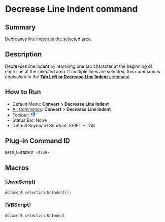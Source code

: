 # Decrease Line Indent command

## Summary

Decreases line indent at the selected area.

## Description

Decreases line indent by removing one tab character at the beginning of each line
at the selected area. If multiple lines are selected, this command is equivalent
to the [**Tab Left or Decrease Line Indent** command](../edit/shift_tab).

## How to Run

- Default Menu: **Convert** \> **Decrease Line Indent**
- [All Commands](../tools/all_commands): **Convert** \> **Decrease Line Indent**
- Toolbar: ![](../../images/unindent.gif)
- Status Bar: None
- Default Keyboard Shortcut: SHIFT + TAB

## Plug-in Command ID

```
EEID_UNINDENT (4359)
```

## Macros

### \[JavaScript\]

```
document.selection.UnIndent();
```

### \[VBScript\]

```
document.selection.UnIndent
```
